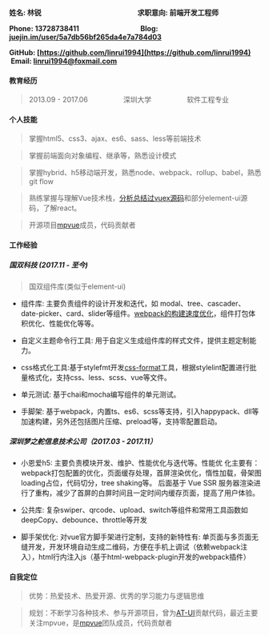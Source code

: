 **姓名: 林锐 &nbsp; &nbsp; &nbsp; &nbsp; &nbsp; &nbsp; &nbsp; &nbsp; &nbsp; &nbsp; &nbsp; &nbsp; &nbsp; &nbsp; &nbsp; &nbsp; &nbsp; &nbsp; &nbsp; &nbsp; &nbsp; &nbsp; &nbsp; &nbsp; &nbsp; &nbsp; &nbsp; &nbsp; &nbsp;求职意向: 前端开发工程师**

**Phone: 13728738411 &nbsp; &nbsp; &nbsp; &nbsp; &nbsp; &nbsp; &nbsp; &nbsp; &nbsp; &nbsp; &nbsp; &nbsp; &nbsp; &nbsp; &nbsp; &nbsp; &nbsp; &nbsp; Blog: [juejin.im/user/5a7db56bf265da4e7a784d03](https://juejin.im/user/5a7db56bf265da4e7a784d03)**

**GitHub: [https://github.com/linrui1994](https://github.com/linrui1994) &nbsp; &nbsp; &nbsp;Email: linrui1994@foxmail.com**

#### 教育经历

> 2013.09 - 2017.06&nbsp; &nbsp; &nbsp; &nbsp; &nbsp;&nbsp; &nbsp; &nbsp; &nbsp; &nbsp;深圳大学&nbsp; &nbsp; &nbsp; &nbsp; &nbsp;&nbsp; &nbsp; &nbsp; &nbsp; &nbsp;软件工程专业

#### 个人技能

> 掌握html5、css3、ajax、es6、sass、less等前端技术

> 掌握前端面向对象编程、继承等，熟悉设计模式

> 掌握hybrid、h5移动端开发，熟悉node、webpack、rollup、babel，熟悉git flow

> 熟练掌握与理解Vue技术栈，[分析总结过vuex源码](https://juejin.im/post/5acf32875188255cb32e85e2)和部分element-ui源码，了解react。

> 开源项目[mpvue](https://github.com/mpvue)成员，代码贡献者

#### 工作经验

##### 国双科技 (2017.11 - 至今)

> 国双组件库(类似于element-ui)

- 组件库: 主要负责组件的设计开发和迭代，如 modal、tree、cascader、date-picker、card、slider等组件。[webpack的构建速度优化](https://juejin.im/post/5a922e776fb9a06337575031)，组件打包体积优化、性能优化等等。

- 自定义主题命令行工具: 用于自定义生成组件库的样式文件，提供主题定制能力。

- css格式化工具:基于stylefmt开发[css-format](https://github.com/linrui1994/vue-css-format)工具，根据stylelint配置进行批量格式化，支持css、less、scss、vue等文件。

- 单元测试: 基于chai和mocha编写组件的单元测试。

- 手脚架: 基于webpack，内置ts、es6、scss等支持，引入happypack、dll等加速构建，另外还包括图片压缩、preload等，支持零配置启动。

##### 深圳梦之舵信息技术公司（2017.03 - 2017.11）

- 小恩爱h5: 主要负责模块开发、维护、性能优化与迭代等。性能优
  化主要有：webpack打包配置的优化，页面缓存处理，首屏渲染优化，惰性加载，骨架图loading占位，代码切分，tree shaking等。
  后面基于 Vue SSR 服务器渲染进行了重构，减少了首屏的白屏时间且一定时间内缓存页面，提高了用户体验。

- 公共库: 复杂swiper、qrcode、upload、switch等组件和常用工具函数如deepCopy、debounce、throttle等开发

- 脚手架优化: 对vue官方脚手架进行定制，支持的新特性有: 单页面与多页面无缝开发，开发环境自动生成二维码，方便在手机上调试（依赖webpack注入），html行内注入js（基于html-webpack-plugin开发的webpack插件）

#### 自我定位

> 优势：热爱技术、热爱开源、优秀的学习能力与逻辑思维

> 规划：不断学习各种技术、参与开源项目，曾为[AT-UI](https://github.com/AT-UI/at-ui)贡献代码，最近主要关注mpvue，是[mpvue](https://github.com/mpvue)团队成员，代码贡献者
